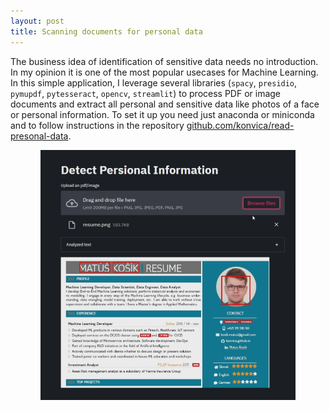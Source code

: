 ```yaml
---
layout: post
title: Scanning documents for personal data
---
```


The business idea of identification of sensitive data needs no introduction. In my opinion it is one of the most popular usecases for Machine Learning. In this simple application, I leverage several libraries (`spacy`, `presidio`, `pymupdf`, `pytesseract`, `opencv`, `streamlit`) to process PDF or image documents and extract all personal and sensitive data like photos of a face or personal information. To set it up you need just anaconda or miniconda and to follow instructions in the repository [github.com/konvica/read-presonal-data](https://github.com/konvica/read-presonal-data).
<p align="center">
    <img src="/images/personal_data.png" height="400px"/>
</p>

